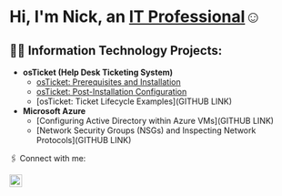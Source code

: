 <h1>Hi, I'm Nick, an <a href="https://linkedin.com/in/nick-hartzog-821436387">IT Professional</a>☺</h1>

<h2>👨‍💻 Information Technology Projects:</h2>

- <b>osTicket (Help Desk Ticketing System)</b>
  - [osTicket: Prerequisites and Installation](https://github.com/nickhartzog-rgb/ostickets-prereqs)
  - [osTicket: Post-Installation Configuration](https://github.com/nickhartzog-rgb/ostickets-post-installation-config)
  - [osTicket: Ticket Lifecycle Examples](GITHUB LINK)
- <b>Microsoft Azure</b>
  - [Configuring Active Directory within Azure VMs](GITHUB LINK)
  - [Network Security Groups (NSGs) and Inspecting Network Protocols](GITHUB LINK)

🖇️ Connect with me:</h2>

[<img align="left" alt="Nick | LinkedIn" width="22px" src="https://cdn.jsdelivr.net/npm/simple-icons@v3/icons/linkedin.svg" />][linkedin]

[linkedin]: https://www.linkedin.com/in/nick-hartzog-821436387
